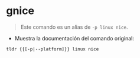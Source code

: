 # gnice

> Este comando es un alias de `-p linux nice`.

- Muestra la documentación del comando original:

`tldr {{[-p|--platform]}} linux nice`
